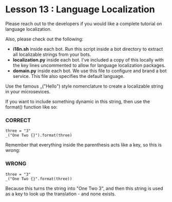 # Lesson 13 : Language Localization

Please reach out to the developers if you would like a complete tutorial on language localization.

Also, please check out the following:
* **i18n.sh** inside each bot. Run this script inside a bot directory to extract all localizable strings from your bots.
* **localization.py** inside each bot. I've included a copy of this locally with the key lines uncommented to allow for language localization packages.
* **domain.py** inside each bot. We use this file to configure and brand a bot service. This file also specifies the default language.

Use the famous _("Hello") style nomenclature to create a localizable string in your microsevices. 

If you want to include something dynamic in this string, then use the format() function like so:

### CORRECT
    three = "3"
    _("One Two {}").format(three)

Remember that everything inside the parenthesis acts like a key, so this is wrong:

### WRONG
    three = "3"
    _("One Two {}".format(three))

Because this turns the string into "One Two 3", and then this string is used as a key to look up the translation - and none exists.
